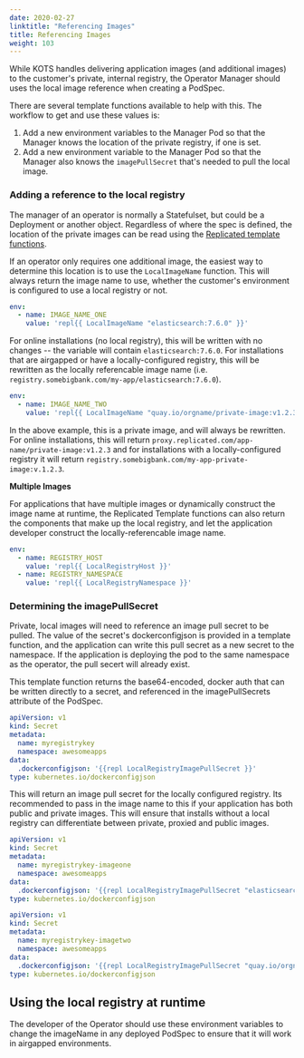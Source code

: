 ```yaml
---
date: 2020-02-27
linktitle: "Referencing Images"
title: Referencing Images
weight: 103
---
```


While KOTS handles delivering application images (and additional images) to the customer's private, internal registry, the Operator Manager should uses the local image reference when creating a PodSpec.

There are several template functions available to help with this. The workflow to get and use these values is:

1. Add a new environment variables to the Manager Pod so that the Manager knows the location of the private registry, if one is set.
2. Add a new environment variable to the Manager Pod so that the Manager also knows the `imagePullSecret` that's needed to pull the local image.

### Adding a reference to the local registry

The manager of an operator is normally a Statefulset, but could be a Deployment or another object. Regardless of where the spec is defined, the location of the private images can be read using the [Replicated template functions](https://kots.io/vendor/packaging/template-functions/).

If an operator only requires one additional image, the easiest way to determine this location is to use the `LocalImageName` function. This will always return the image name to use, whether the customer's environment is configured to use a local registry or not.

```yaml
env:
  - name: IMAGE_NAME_ONE
    value: 'repl{{ LocalImageName "elasticsearch:7.6.0" }}'
```

For online installations (no local registry), this will be written with no changes -- the variable will contain `elasticsearch:7.6.0`. For installations that are airgapped or have a locally-configured registry, this will be rewritten as the locally referencable image name (i.e. `registry.somebigbank.com/my-app/elasticsearch:7.6.0`).

```yaml
env:
  - name: IMAGE_NAME_TWO
    value: 'repl{{ LocalImageName "quay.io/orgname/private-image:v1.2.3" }}'
```

In the above example, this is a private image, and will always be rewritten. For online installations, this will return `proxy.replicated.com/app-name/private-image:v1.2.3` and for installations with a locally-configured registry it will return `registry.somebigbank.com/my-app-private-image:v.1.2.3`.

**Multiple Images**

For applications that have multiple images or dynamically construct the image name at runtime, the Replicated Template functions can also return the components that make up the local registry, and let the application developer construct the locally-referencable image name.

```yaml
env:
  - name: REGISTRY_HOST
    value: 'repl{{ LocalRegistryHost }}'
  - name: REGISTRY_NAMESPACE
    value: 'repl{{ LocalRegistryNamespace }}'
```

### Determining the imagePullSecret

Private, local images will need to reference an image pull secret to be pulled. The value of the secret's dockerconfigjson is provided in a template function, and the application can write this pull secret as a new secret to the namespace. If the application is deploying the pod to the same namespace as the operator, the pull secert will already exist.

This template function returns the base64-encoded, docker auth that can be written directly to a secret, and referenced in the imagePullSecrets attribute of the PodSpec.

```yaml
apiVersion: v1
kind: Secret
metadata:
  name: myregistrykey
  namespace: awesomeapps
data:
  .dockerconfigjson: '{{repl LocalRegistryImagePullSecret }}'
type: kubernetes.io/dockerconfigjson
```

This will return an image pull secret for the locally configured registry. Its recommended to pass in the image name to this if your application has both public and private images. This will ensure that installs without a local registry can differentiate between private, proxied and public images.

```yaml
apiVersion: v1
kind: Secret
metadata:
  name: myregistrykey-imageone
  namespace: awesomeapps
data:
  .dockerconfigjson: '{{repl LocalRegistryImagePullSecret "elasticsearch:7.6.0" }}'
type: kubernetes.io/dockerconfigjson
```

```yaml
apiVersion: v1
kind: Secret
metadata:
  name: myregistrykey-imagetwo
  namespace: awesomeapps
data:
  .dockerconfigjson: '{{repl LocalRegistryImagePullSecret "quay.io/orgname/private-image:v1.2.3" }}'
type: kubernetes.io/dockerconfigjson
```

## Using the local registry at runtime

The developer of the Operator should use these environment variables to change the imageName in any deployed PodSpec to ensure that it will work in airgapped environments.
